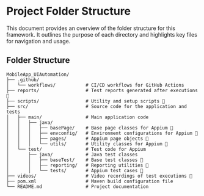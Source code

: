 # Project Folder Structure

This document provides an overview of the folder structure for this framework. It outlines the purpose of each directory and highlights key files for navigation and usage.

## Folder Structure

```plaintext
MobileApp_UIAutomation/
├── .github/
│   └── workflows/           # CI/CD workflows for GitHub Actions
├── reports/                 # Test reports generated after executions 📱
├── scripts/                 # Utility and setup scripts 📱
├── src/                     # Source code for the application and tests
│   ├── main/                # Main application code
│   │   ├── java/
│   │   │   ├── basePage/    # Base page classes for Appium 📱
│   │   │   ├── envconfig/   # Environment configurations for Appium 📱
│   │   │   ├── pages/       # Appium page objects 📱
│   │   │   └── utils/       # Utility classes for Appium 📱
│   └── test/                # Test code for Appium
│       ├── java/            # Java test classes
│       │   ├── baseTest/    # Base test classes 📱
│       │   ├── reporting/   # Reporting utilities 📱
│       │   └── tests/       # Appium test cases 📱
├── videos/                  # Video recordings of test executions 🎥
├── pom.xml                  # Maven build configuration file
└── README.md                # Project documentation

